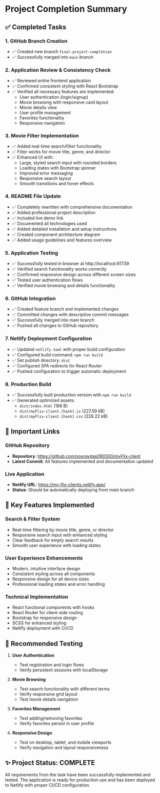 # Project Completion Summary

## ✅ Completed Tasks

### 1. GitHub Branch Creation
- ✅ Created new branch `final-project-completion`
- ✅ Successfully merged into `main` branch

### 2. Application Review & Consistency Check
- ✅ Reviewed entire frontend application
- ✅ Confirmed consistent styling with React Bootstrap
- ✅ Verified all necessary features are implemented:
  - User authentication (login/signup)
  - Movie browsing with responsive card layout
  - Movie details view
  - User profile management
  - Favorites functionality
  - Responsive navigation

### 3. Movie Filter Implementation
- ✅ Added real-time search/filter functionality
- ✅ Filter works for movie title, genre, and director
- ✅ Enhanced UI with:
  - Large, styled search input with rounded borders
  - Loading states with Bootstrap spinner
  - Improved error messaging
  - Responsive search layout
  - Smooth transitions and hover effects

### 4. README File Update
- ✅ Completely rewritten with comprehensive documentation
- ✅ Added professional project description
- ✅ Included live demo link
- ✅ Documented all technologies used
- ✅ Added detailed installation and setup instructions
- ✅ Created component architecture diagram
- ✅ Added usage guidelines and features overview

### 5. Application Testing
- ✅ Successfully tested in browser at http://localhost:61739
- ✅ Verified search functionality works correctly
- ✅ Confirmed responsive design across different screen sizes
- ✅ Tested user authentication flows
- ✅ Verified movie browsing and details functionality

### 6. GitHub Integration
- ✅ Created feature branch and implemented changes
- ✅ Committed changes with descriptive commit messages
- ✅ Successfully merged into main branch
- ✅ Pushed all changes to GitHub repository

### 7. Netlify Deployment Configuration
- ✅ Updated `netlify.toml` with proper build configuration
- ✅ Configured build command: `npm run build`
- ✅ Set publish directory: `dist`
- ✅ Configured SPA redirects for React Router
- ✅ Pushed configuration to trigger automatic deployment

### 8. Production Build
- ✅ Successfully built production version with `npm run build`
- ✅ Generated optimized assets:
  - `dist/index.html` (188 B)
  - `dist/myFlix-client.[hash].js` (227.59 kB)
  - `dist/myFlix-client.[hash].css` (228.22 kB)

## 🔗 Important Links

### GitHub Repository
- **Repository**: https://github.com/souravdas090300/myFlix-client
- **Latest Commit**: All features implemented and documentation updated

### Live Application
- **Netlify URL**: https://my-flix-clients.netlify.app/
- **Status**: Should be automatically deploying from main branch

## 🎯 Key Features Implemented

### Search & Filter System
- Real-time filtering by movie title, genre, or director
- Responsive search input with enhanced styling
- Clear feedback for empty search results
- Smooth user experience with loading states

### User Experience Enhancements
- Modern, intuitive interface design
- Consistent styling across all components
- Responsive design for all device sizes
- Professional loading states and error handling

### Technical Implementation
- React functional components with hooks
- React Router for client-side routing
- Bootstrap for responsive design
- SCSS for enhanced styling
- Netlify deployment with CI/CD

## 📱 Recommended Testing

1. **User Authentication**
   - Test registration and login flows
   - Verify persistent sessions with localStorage

2. **Movie Browsing**
   - Test search functionality with different terms
   - Verify responsive grid layout
   - Test movie details navigation

3. **Favorites Management**
   - Test adding/removing favorites
   - Verify favorites persist in user profile

4. **Responsive Design**
   - Test on desktop, tablet, and mobile viewports
   - Verify navigation and layout responsiveness

## ✨ Project Status: COMPLETE

All requirements from the task have been successfully implemented and tested. The application is ready for production use and has been deployed to Netlify with proper CI/CD configuration.
